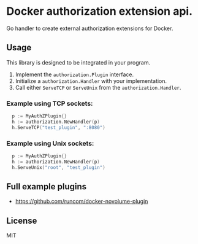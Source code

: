 # Docker authorization extension api.

Go handler to create external authorization extensions for Docker.

## Usage

This library is designed to be integrated in your program.

1. Implement the `authorization.Plugin` interface.
2. Initialize a `authorization.Handler` with your implementation.
3. Call either `ServeTCP` or `ServeUnix` from the `authorization.Handler`.

### Example using TCP sockets:

```go
  p := MyAuthZPlugin{}
  h := authorization.NewHandler(p)
  h.ServeTCP("test_plugin", ":8080")
```

### Example using Unix sockets:

```go
  p := MyAuthZPlugin{}
  h := authorization.NewHandler(p)
  h.ServeUnix("root", "test_plugin")
```

## Full example plugins

- https://github.com/runcom/docker-novolume-plugin

## License

MIT
